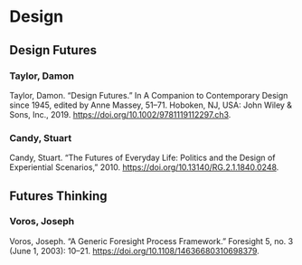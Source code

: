 # Design
## Design Futures

### Taylor, Damon
Taylor, Damon. “Design Futures.” In A Companion to Contemporary Design since 1945, edited by Anne Massey, 51–71. Hoboken, NJ, USA: John Wiley & Sons, Inc., 2019. https://doi.org/10.1002/9781119112297.ch3.

### Candy, Stuart
Candy, Stuart. “The Futures of Everyday Life: Politics and the Design of Experiential Scenarios,” 2010. https://doi.org/10.13140/RG.2.1.1840.0248.

## Futures Thinking
### Voros, Joseph
Voros, Joseph. “A Generic Foresight Process Framework.” Foresight 5, no. 3 (June 1, 2003): 10–21. https://doi.org/10.1108/14636680310698379.

